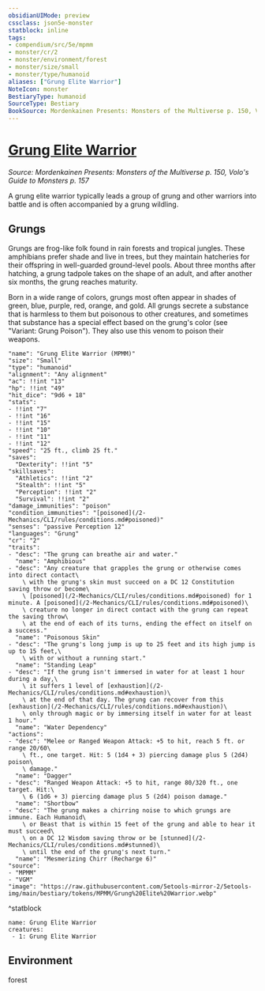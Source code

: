 ```yaml
---
obsidianUIMode: preview
cssclass: json5e-monster
statblock: inline
tags:
- compendium/src/5e/mpmm
- monster/cr/2
- monster/environment/forest
- monster/size/small
- monster/type/humanoid
aliases: ["Grung Elite Warrior"]
NoteIcon: monster
BestiaryType: humanoid
SourceType: Bestiary
BookSource: Mordenkainen Presents: Monsters of the Multiverse p. 150, Volo's Guide to Monsters p. 157
---
```

# [Grung Elite Warrior](2-Mechanics\CLI\bestiary\humanoid/grung-elite-warrior-mpmm.md)
*Source: Mordenkainen Presents: Monsters of the Multiverse p. 150, Volo's Guide to Monsters p. 157*  

A grung elite warrior typically leads a group of grung and other warriors into battle and is often accompanied by a grung wildling.

## Grungs

Grungs are frog-like folk found in rain forests and tropical jungles. These amphibians prefer shade and live in trees, but they maintain hatcheries for their offspring in well-guarded ground-level pools. About three months after hatching, a grung tadpole takes on the shape of an adult, and after another six months, the grung reaches maturity.

Born in a wide range of colors, grungs most often appear in shades of green, blue, purple, red, orange, and gold. All grungs secrete a substance that is harmless to them but poisonous to other creatures, and sometimes that substance has a special effect based on the grung's color (see "Variant: Grung Poison"). They also use this venom to poison their weapons.

```statblock
"name": "Grung Elite Warrior (MPMM)"
"size": "Small"
"type": "humanoid"
"alignment": "Any alignment"
"ac": !!int "13"
"hp": !!int "49"
"hit_dice": "9d6 + 18"
"stats":
- !!int "7"
- !!int "16"
- !!int "15"
- !!int "10"
- !!int "11"
- !!int "12"
"speed": "25 ft., climb 25 ft."
"saves":
  "Dexterity": !!int "5"
"skillsaves":
  "Athletics": !!int "2"
  "Stealth": !!int "5"
  "Perception": !!int "2"
  "Survival": !!int "2"
"damage_immunities": "poison"
"condition_immunities": "[poisoned](/2-Mechanics/CLI/rules/conditions.md#poisoned)"
"senses": "passive Perception 12"
"languages": "Grung"
"cr": "2"
"traits":
- "desc": "The grung can breathe air and water."
  "name": "Amphibious"
- "desc": "Any creature that grapples the grung or otherwise comes into direct contact\
    \ with the grung's skin must succeed on a DC 12 Constitution saving throw or become\
    \ [poisoned](/2-Mechanics/CLI/rules/conditions.md#poisoned) for 1 minute. A [poisoned](/2-Mechanics/CLI/rules/conditions.md#poisoned)\
    \ creature no longer in direct contact with the grung can repeat the saving throw\
    \ at the end of each of its turns, ending the effect on itself on a success."
  "name": "Poisonous Skin"
- "desc": "The grung's long jump is up to 25 feet and its high jump is up to 15 feet,\
    \ with or without a running start."
  "name": "Standing Leap"
- "desc": "If the grung isn't immersed in water for at least 1 hour during a day,\
    \ it suffers 1 level of [exhaustion](/2-Mechanics/CLI/rules/conditions.md#exhaustion)\
    \ at the end of that day. The grung can recover from this [exhaustion](/2-Mechanics/CLI/rules/conditions.md#exhaustion)\
    \ only through magic or by immersing itself in water for at least 1 hour."
  "name": "Water Dependency"
"actions":
- "desc": "Melee or Ranged Weapon Attack: +5 to hit, reach 5 ft. or range 20/60\
    \ ft., one target. Hit: 5 (1d4 + 3) piercing damage plus 5 (2d4) poison\
    \ damage."
  "name": "Dagger"
- "desc": "Ranged Weapon Attack: +5 to hit, range 80/320 ft., one target. Hit:\
    \ 6 (1d6 + 3) piercing damage plus 5 (2d4) poison damage."
  "name": "Shortbow"
- "desc": "The grung makes a chirring noise to which grungs are immune. Each Humanoid\
    \ or Beast that is within 15 feet of the grung and able to hear it must succeed\
    \ on a DC 12 Wisdom saving throw or be [stunned](/2-Mechanics/CLI/rules/conditions.md#stunned)\
    \ until the end of the grung's next turn."
  "name": "Mesmerizing Chirr (Recharge 6)"
"source":
- "MPMM"
- "VGM"
"image": "https://raw.githubusercontent.com/5etools-mirror-2/5etools-img/main/bestiary/tokens/MPMM/Grung%20Elite%20Warrior.webp"
```
^statblock

```encounter-table
name: Grung Elite Warrior
creatures:
 - 1: Grung Elite Warrior
```

## Environment

forest